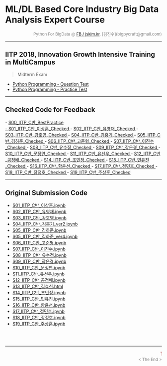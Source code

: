 
# ML/DL Based Core Industry Big Data Analysis Expert Course

<div align='right'><font size=2 color='gray'>Python For BigData @ <font color='blue'><a href='https://www.facebook.com/jskim.kr'>FB / jskim.kr</a></font>, [김진수](bigpycraft@gmail.com)</font></div>
<hr>

## IITP 2018, Innovation Growth Intensive Training in MultiCampus
>  Midterm Exam
- <a href='./IITP18_Python_TEST_01_A.pdf'> Python Programming - Question Test </a>
- <a href='./IITP18_Python_TEST_01_B.pdf'> Python Programming - Practice Test </a>

<!--
<img src="../images/img_front_readme_iitp.png">
-->

<hr>

## Checked Code for Feedback
<div>
- <a href="https://htmlpreview.github.io/?https://github.com/bigpycraft/iitp18-multicampus/blob/master/midterm-exam/html/S00_IITP_C반_BestPractice.html   "> <font size="brown">S00_IITP_C반_BestPractice </font?     </a>

<div/>
<div/>
<div/>
- <a href="https://htmlpreview.github.io/?https://github.com/bigpycraft/iitp18-multicampus/blob/master/midterm-exam/html/S01_IITP_C반_이상훈_Checked.html "> S01_IITP_C반_이상훈_Checked   </a>
- <a href="https://htmlpreview.github.io/?https://github.com/bigpycraft/iitp18-multicampus/blob/master/midterm-exam/html/S02_IITP_C반_유영재_Checked.html "> S02_IITP_C반_유영재_Checked   </a>
- <a href="https://htmlpreview.github.io/?https://github.com/bigpycraft/iitp18-multicampus/blob/master/midterm-exam/html/S03_IITP_C반_강호영_Checked.html "> S03_IITP_C반_강호영_Checked   </a>
- <a href="https://htmlpreview.github.io/?https://github.com/bigpycraft/iitp18-multicampus/blob/master/midterm-exam/html/S04_IITP_C반_김홍기_Checked.html "> S04_IITP_C반_김홍기_Checked   </a>
- <a href="https://htmlpreview.github.io/?https://github.com/bigpycraft/iitp18-multicampus/blob/master/midterm-exam/html/S05_IITP_C반_김하준_Checked.html "> S05_IITP_C반_김하준_Checked   </a>
- <a href="https://htmlpreview.github.io/?https://github.com/bigpycraft/iitp18-multicampus/blob/master/midterm-exam/html/S06_IITP_C반_고준형_Checked.html "> S06_IITP_C반_고준형_Checked   </a>
- <a href="https://htmlpreview.github.io/?https://github.com/bigpycraft/iitp18-multicampus/blob/master/midterm-exam/html/S07_IITP_C반_이진수_Checked.html "> S07_IITP_C반_이진수_Checked   </a>
- <a href="https://htmlpreview.github.io/?https://github.com/bigpycraft/iitp18-multicampus/blob/master/midterm-exam/html/S08_IITP_C반_유수정_Checked.html "> S08_IITP_C반_유수정_Checked   </a>
- <a href="https://htmlpreview.github.io/?https://github.com/bigpycraft/iitp18-multicampus/blob/master/midterm-exam/html/S09_IITP_C반_장은경_Checked.html "> S09_IITP_C반_장은경_Checked   </a>
- <a href="https://htmlpreview.github.io/?https://github.com/bigpycraft/iitp18-multicampus/blob/master/midterm-exam/html/S10_IITP_C반_문정연_Checked.html "> S10_IITP_C반_문정연_Checked   </a>
- <a href="https://htmlpreview.github.io/?https://github.com/bigpycraft/iitp18-multicampus/blob/master/midterm-exam/html/S11_IITP_C반_유선우_Checked.html "> S11_IITP_C반_유선우_Checked   </a>
- <a href="https://htmlpreview.github.io/?https://github.com/bigpycraft/iitp18-multicampus/blob/master/midterm-exam/html/S12_IITP_C반_공정배_Checked.html "> S12_IITP_C반_공정배_Checked   </a>
- <a href="https://htmlpreview.github.io/?https://github.com/bigpycraft/iitp18-multicampus/blob/master/midterm-exam/html/S14_IITP_C반_조민정_Checked.html "> S14_IITP_C반_조민정_Checked   </a>
- <a href="https://htmlpreview.github.io/?https://github.com/bigpycraft/iitp18-multicampus/blob/master/midterm-exam/html/S15_IITP_C반_민유진_Checked.html "> S15_IITP_C반_민유진_Checked   </a>
- <a href="https://htmlpreview.github.io/?https://github.com/bigpycraft/iitp18-multicampus/blob/master/midterm-exam/html/S16_IITP_C반_함윤선_Checked.html "> S16_IITP_C반_함윤선_Checked   </a>
- <a href="https://htmlpreview.github.io/?https://github.com/bigpycraft/iitp18-multicampus/blob/master/midterm-exam/html/S17_IITP_C반_정민호_Checked.html "> S17_IITP_C반_정민호_Checked   </a>
- <a href="https://htmlpreview.github.io/?https://github.com/bigpycraft/iitp18-multicampus/blob/master/midterm-exam/html/S18_IITP_C반_장정호_Checked.html "> S18_IITP_C반_장정호_Checked   </a>
- <a href="https://htmlpreview.github.io/?https://github.com/bigpycraft/iitp18-multicampus/blob/master/midterm-exam/html/S19_IITP_C반_주상훈_Checked.html "> S19_IITP_C반_주상훈_Checked   </a>

<br>

<hr>

## Original Submission Code
- <a href="https://github.com/bigpycraft/iitp18-multicampus/blob/master/midterm-exam/original_src/S01_IITP_C반_이상훈.ipynb        "> S01_IITP_C반_이상훈.ipynb       </a>
- <a href="https://github.com/bigpycraft/iitp18-multicampus/blob/master/midterm-exam/original_src/S02_IITP_C반_유영재.ipynb        "> S02_IITP_C반_유영재.ipynb       </a>
- <a href="https://github.com/bigpycraft/iitp18-multicampus/blob/master/midterm-exam/original_src/S03_IITP_C반_강호영.ipynb        "> S03_IITP_C반_강호영.ipynb       </a>
- <a href="https://github.com/bigpycraft/iitp18-multicampus/blob/master/midterm-exam/original_src/S04_IITP_C반_김홍기_ver2.ipynb   "> S04_IITP_C반_김홍기_ver2.ipynb  </a>
- <a href="https://github.com/bigpycraft/iitp18-multicampus/blob/master/midterm-exam/original_src/S05_IITP_C반_김하준.ipynb        "> S05_IITP_C반_김하준.ipynb       </a>
- <a href="https://github.com/bigpycraft/iitp18-multicampus/blob/master/midterm-exam/original_src/S05_IITP_C반_김하준_ver4.ipynb   "> S05_IITP_C반_김하준_ver4.ipynb  </a>
- <a href="https://github.com/bigpycraft/iitp18-multicampus/blob/master/midterm-exam/original_src/S06_IITP_C반_고준형.ipynb        "> S06_IITP_C반_고준형.ipynb         </a>
- <a href="https://github.com/bigpycraft/iitp18-multicampus/blob/master/midterm-exam/original_src/S07_IITP_C반_이진수.ipynb        "> S07_IITP_C반_이진수.ipynb       </a>
- <a href="https://github.com/bigpycraft/iitp18-multicampus/blob/master/midterm-exam/original_src/S08_IITP_C반_유수정.ipynb        "> S08_IITP_C반_유수정.ipynb       </a>
- <a href="https://github.com/bigpycraft/iitp18-multicampus/blob/master/midterm-exam/original_src/S09_IITP_C반_장은경.ipynb        "> S09_IITP_C반_장은경.ipynb       </a>
- <a href="https://github.com/bigpycraft/iitp18-multicampus/blob/master/midterm-exam/original_src/S10_IITP_C반_문정연.ipynb        "> S10_IITP_C반_문정연.ipynb       </a>
- <a href="https://github.com/bigpycraft/iitp18-multicampus/blob/master/midterm-exam/original_src/S11_IITP_C반_유선우.ipynb        "> S11_IITP_C반_유선우.ipynb       </a>
- <a href="https://github.com/bigpycraft/iitp18-multicampus/blob/master/midterm-exam/original_src/S12_IITP_C반_공정배.ipynb        "> S12_IITP_C반_공정배.ipynb       </a>
- <a href="https://github.com/bigpycraft/iitp18-multicampus/blob/master/midterm-exam/original_src/S13_IITP_C반_김효신.html         "> S13_IITP_C반_김효신.html        </a>
- <a href="https://github.com/bigpycraft/iitp18-multicampus/blob/master/midterm-exam/original_src/S14_IITP_C반_조민정.ipynb        "> S14_IITP_C반_조민정.ipynb       </a>
- <a href="https://github.com/bigpycraft/iitp18-multicampus/blob/master/midterm-exam/original_src/S15_IITP_C반_민유진.ipynb        "> S15_IITP_C반_민유진.ipynb       </a>
- <a href="https://github.com/bigpycraft/iitp18-multicampus/blob/master/midterm-exam/original_src/S16_IITP_C반_함윤선.ipynb        "> S16_IITP_C반_함윤선.ipynb       </a>
- <a href="https://github.com/bigpycraft/iitp18-multicampus/blob/master/midterm-exam/original_src/S17_IITP_C반_정민호.ipynb        "> S17_IITP_C반_정민호.ipynb       </a>
- <a href="https://github.com/bigpycraft/iitp18-multicampus/blob/master/midterm-exam/original_src/S18_IITP_C반_장정호.ipynb        "> S18_IITP_C반_장정호.ipynb       </a>
- <a href="https://github.com/bigpycraft/iitp18-multicampus/blob/master/midterm-exam/original_src/S19_IITP_C반_주상훈.ipynb        "> S19_IITP_C반_주상훈.ipynb       </a>

<br/><br/>


<hr>
<marquee><font size=3 color='brown'>The BigpyCraft find the information to design valuable society with Technology & Craft.</font></marquee>
<div align='right'><font size=2 color='gray'> &lt; The End &gt; </font></div>
